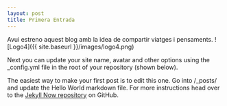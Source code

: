 ```yaml
---
layout: post
title: Primera Entrada
---
```


Avui estreno aquest blog amb la idea de compartir viatges i pensaments.
![Logo4]({{ site.baseurl }}/images/logo4.png)

Next you can update your site name, avatar and other options using the _config.yml file in the root of your repository (shown below).



The easiest way to make your first post is to edit this one. Go into /_posts/ and update the Hello World markdown file. For more instructions head over to the [Jekyll Now repository](https://github.com/barryclark/jekyll-now) on GitHub.

